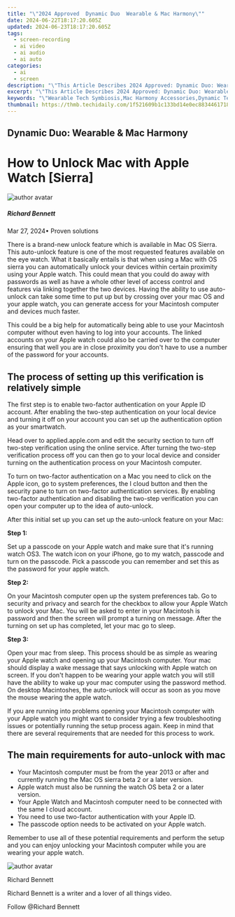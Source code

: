 ```yaml
---
title: "\"2024 Approved  Dynamic Duo  Wearable & Mac Harmony\""
date: 2024-06-22T18:17:20.605Z
updated: 2024-06-23T18:17:20.605Z
tags: 
  - screen-recording
  - ai video
  - ai audio
  - ai auto
categories: 
  - ai
  - screen
description: "\"This Article Describes 2024 Approved: Dynamic Duo: Wearable & Mac Harmony\""
excerpt: "\"This Article Describes 2024 Approved: Dynamic Duo: Wearable & Mac Harmony\""
keywords: "\"Wearable Tech Symbiosis,Mac Harmony Accessories,Dynamic Tech Fusion,Wearable-Mac Integration,Innovative Duo Gadgets,Sync Wearable & Mac,Smart Companion Devices\""
thumbnail: https://thmb.techidaily.com/1f521609b1c133bd14e0ec883446171896f3c613d559912a6d4e6e048b474186.jpg
---
```


## Dynamic Duo: Wearable & Mac Harmony

# How to Unlock Mac with Apple Watch \[Sierra\]

![author avatar](https://images.wondershare.com/filmora/article-images/richard-bennett.jpg)

##### Richard Bennett

 Mar 27, 2024• Proven solutions

There is a brand-new unlock feature which is available in Mac OS Sierra. This auto-unlock feature is one of the most requested features available on the eye watch. What it basically entails is that when using a Mac with OS sierra you can automatically unlock your devices within certain proximity using your Apple watch. This could mean that you could do away with passwords as well as have a whole other level of access control and features via linking together the two devices. Having the ability to use auto-unlock can take some time to put up but by crossing over your mac OS and your apple watch, you can generate access for your Macintosh computer and devices much faster.

This could be a big help for automatically being able to use your Macintosh computer without even having to log into your accounts. The linked accounts on your Apple watch could also be carried over to the computer ensuring that well you are in close proximity you don't have to use a number of the password for your accounts.

## The process of setting up this verification is relatively simple

The first step is to enable two-factor authentication on your Apple ID account. After enabling the two-step authentication on your local device and turning it off on your account you can set up the authentication option as your smartwatch.

Head over to applied.apple.com and edit the security section to turn off two-step verification using the online service. After turning the two-step verification process off you can then go to your local device and consider turning on the authentication process on your Macintosh computer.

To turn on two-factor authentication on a Mac you need to click on the Apple icon, go to system preferences, the I cloud button and then the security pane to turn on two-factor authentication services. By enabling two-factor authentication and disabling the two-step verification you can open your computer up to the idea of auto-unlock.

After this initial set up you can set up the auto-unlock feature on your Mac:

**Step 1:**

Set up a passcode on your Apple watch and make sure that it's running watch OS3\. The watch icon on your iPhone, go to my watch, passcode and turn on the passcode. Pick a passcode you can remember and set this as the password for your apple watch.

**Step 2:**

On your Macintosh computer open up the system preferences tab. Go to security and privacy and search for the checkbox to allow your Apple Watch to unlock your Mac. You will be asked to enter in your Macintosh is password and then the screen will prompt a turning on message. After the turning on set up has completed, let your mac go to sleep.

**Step 3:**

Open your mac from sleep. This process should be as simple as wearing your Apple watch and opening up your Macintosh computer. Your mac should display a wake message that says unlocking with Apple watch on screen. If you don't happen to be wearing your apple watch you will still have the ability to wake up your mac computer using the password method. On desktop Macintoshes, the auto-unlock will occur as soon as you move the mouse wearing the apple watch.

If you are running into problems opening your Macintosh computer with your Apple watch you might want to consider trying a few troubleshooting issues or potentially running the setup process again. Keep in mind that there are several requirements that are needed for this process to work.

## The main requirements for auto-unlock with mac

* Your Macintosh computer must be from the year 2013 or after and currently running the Mac OS sierra beta 2 or a later version.
* Apple watch must also be running the watch OS beta 2 or a later version.
* Your Apple Watch and Macintosh computer need to be connected with the same I cloud account.
* You need to use two-factor authentication with your Apple ID.
* The passcode option needs to be activated on your Apple watch.

Remember to use all of these potential requirements and perform the setup and you can enjoy unlocking your Macintosh computer while you are wearing your apple watch.

![author avatar](https://images.wondershare.com/filmora/article-images/richard-bennett.jpg)

Richard Bennett

Richard Bennett is a writer and a lover of all things video.

Follow @Richard Bennett


<ins class="adsbygoogle"
     style="display:block"
     data-ad-format="autorelaxed"
     data-ad-client="ca-pub-7571918770474297"
     data-ad-slot="1223367746"></ins>



<ins class="adsbygoogle"
     style="display:block"
     data-ad-client="ca-pub-7571918770474297"
     data-ad-slot="8358498916"
     data-ad-format="auto"
     data-full-width-responsive="true"></ins>



